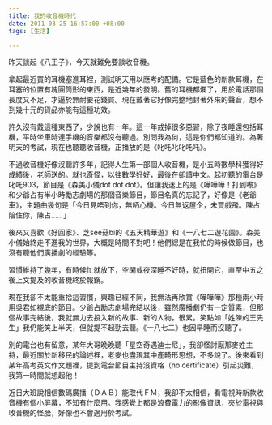 ```yaml
---
title: 我的收音機時代
date: 2011-03-25 16:57:00 +08:00
tags: [生活]

---
```


昨天談起《八王子》，今天就難免要談收音機。  
  
拿起最近買的耳機塞進耳裡，測試明天用以應考的配備。它是藍色的新款耳機，在耳塞的位置有塊圓筒形的東西，是近幾年的發明。舊的耳機都爛了，用於電話那個長度又不足，才逼於無耐要花錢買。現在戴著它好像完整地封著外來的聲音，想不到幾十元的貨品亦能有這種功效。  
  
許久沒有戴這種東西了，少說也有一年。這一年戒掉很多惡習，除了夜睡還包括耳機，平時坐車時連手機的音樂都沒有聽過。別問我為何，這是你們都知道的。為著明天的考試，現在也聽聽收音機，正播放的是《叱吒叱叱吒吒》。  
  
不過收音機好像沒聽許多年，記得人生第一部個人收音機，是小五時數學科獲得好成績後，老師送的。就也奇怪，以往數學好好，最後在卻讀中文。起初聽的電台是叱吒903，節目是《森美小儀dot dot dot》。但讓我迷上的是《嘩嘩嘩！打到嚟》和少爺占有半小時勵志劇場的那個音樂節目，節目名真的忘記了，好像是《老爺車》，主題曲幾句是「今日見唔到你，無哂心機。今日無返屋企，未買戲飛。陳占陪住你，陳占……」  
  
後來又喜歡《好回家》、芝see菇bi的《五天精華遊》和《一八七二遊花園》。森美小儀始終走不進我的世界，大概是時間不對吧！他們總是在我忙的時候做節目，也沒有聽他們廣播劇的經驗等。  
  
習慣維持了幾年，有時候忙就放下，空閑或夜深睡不好時，就扭開它，直至中五之後上文提及的收音機終於報銷。  
  
現在我卻不太能重拾這習慣，興趣已經不同，我無法再欣賞《嘩嘩嘩》那種兩小時用吳君如襯底的節目。少爺占勵志劇場完結以後，雖然廣播劇仍有一定質素，但那個故事完結後，我就無力去投入新的故事、新的人物，很累。笑點如「姓陳的王先生」我仍能笑上半天，但就提不起勁去聽。《一八七二》也因早睡而沒聽了。  
  
別的電台也有留意，某年大哥晚晚聽「星空奇遇迪士尼」，我卻怪討厭那麥姓主持，最近關於新移民的論述裡，老麥也盡現其中產畸形思想，不多說了。後來看到某年高考英文作文題裡，提到電台節目主持沒資格（no certificate）引起災難，我第一時間就想起他！  
  
近日大班說相信數碼廣播（ＤＡＢ）能取代ＦＭ，我卻不太相信，看電視時新款收音機有個小屏幕，不知有什麼用。我感覺上都是浪費電力的影像資訊，夾於電視與收音機的怪胎，好像也不會適用於考試。
